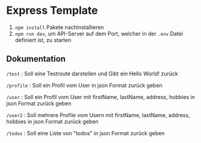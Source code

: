 # Express Template

1. `npm install` Pakete nachinstallieren
2. `npm run dev`, um API-Server auf dem Port, welcher in der `.env` Datei definiert ist, zu starten

## Dokumentation

`/test` : Soll eine Testroute darstellen und Gibt ein Hello World! zurück

`/profile` : Soll ein Profil vom User in json Format zurück geben

`/user` : Soll ein Profil vom User mit firstName, lastName, address, hobbies in json Format zurück geben

`/user2` : Soll mehrere Profile vom Usern mit firstName, lastName, address, hobbies in json Format zurück geben

`/todos` : Soll eine Liste von "todos" in json Format zurück geben
